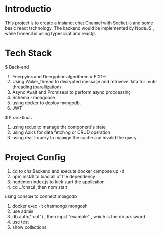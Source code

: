 # Introductio
This project is to create a instanct chat Channel with Socket.io and some basic react technology. The backend would be implemented by NodeJS , while fronend is using  typescript and reactjs

# Tech Stack
$ Back-end 
1. Encrpyion and Decryption algorithrim =  ECDH
2. Using Woker_thread to decrypted message and retriveve data for muti-threading (parallization) 
3. Async Await and Promisess to perform async  proccessing
4. Schema - mongoose
5. using docker to deploy mongodb.
6. JWT  

$ Front-End :
1. using redux to manage the component's  state
2. using Axios for data fetching or CRUD  operation
3. using react-query to maange the cache  and  invalid the query.

# Project Config
1. cd to chatBackend  and  execute docker compose up -d
2. npm install to load all of the dependency
3. nodemon index.js to kick start the application
4. cd ../chatui ,then npm start

using console to connect mongodb
1. docker exec -it chatmongo mongosh
2. use admin
3. db.auth("root") , then  input  "example"  , which is the db password
4. use test
5. show collections

